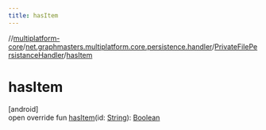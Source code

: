 ```yaml
---
title: hasItem
---
```

//[multiplatform-core](../../../index.html)/[net.graphmasters.multiplatform.core.persistence.handler](../index.html)/[PrivateFilePersistanceHandler](index.html)/[hasItem](has-item.html)



# hasItem



[android]\
open override fun [hasItem](has-item.html)(id: [String](https://kotlinlang.org/api/latest/jvm/stdlib/kotlin/-string/index.html)): [Boolean](https://kotlinlang.org/api/latest/jvm/stdlib/kotlin/-boolean/index.html)




